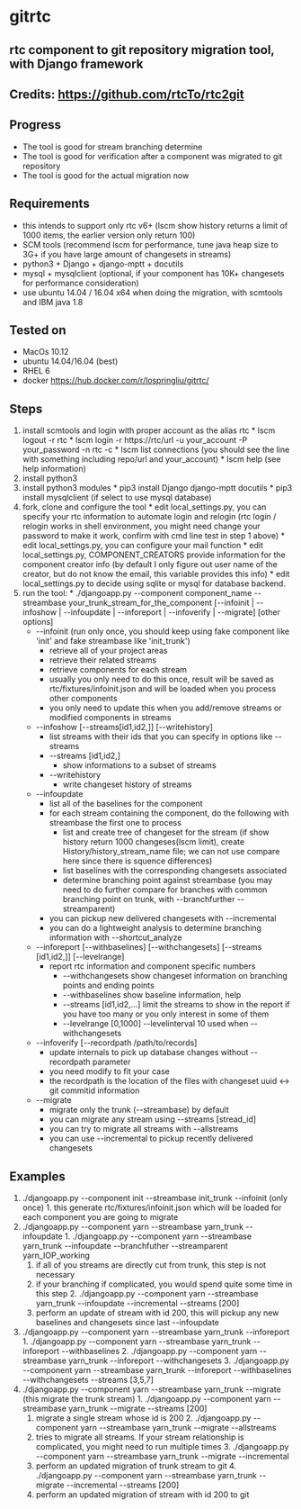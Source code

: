 # gitrtc

## rtc component to git repository migration tool, with Django framework

## Credits: https://github.com/rtcTo/rtc2git

## Progress
  - The tool is good for stream branching determine
  - The tool is good for verification after a component was migrated to git repository
  - The tool is good for the actual migration now

## Requirements
  - this intends to support only rtc v6+ (lscm show history returns a limit of 1000 items, the earlier version only return 100)
  - SCM tools (recommend lscm for performance, tune java heap size to 3G+ if you have large amount of changesets in streams)
  - python3 + Django + django-mptt + docutils
  - mysql + mysqlclient (optional, if your component has 10K+ changesets for performance consideration)
  - use ubuntu 14.04 / 16.04 x64 when doing the migration, with scmtools and IBM java 1.8
  
## Tested on
  - MacOs 10.12
  - ubuntu 14.04/16.04 (best)
  - RHEL 6
  - docker https://hub.docker.com/r/lospringliu/gitrtc/
  
## Steps
  1. install scmtools and login with proper account as the alias rtc
    * lscm logout -r rtc
    * lscm login -r https://rtc/url -u your_account -P your_password -n rtc -c
    * lscm list connections  (you should see the line with something including repo/url and your_account)
    * lscm help  (see help information)
  2. install python3
  3. install python3 modules
    * pip3 install Django django-mptt docutils
    * pip3 install mysqlclient (if select to use mysql database)
  4. fork, clone and configure the tool
    * edit local_settings.py, you can specify your rtc information to automate login and relogin (rtc login / relogin works in shell environment, you might need change your password to make it work, confirm with cmd line test in step 1 above)
    * edit local_settings.py, you can configure your mail function
    * edit local_settings.py, COMPONENT_CREATORS provide information for the component creator info (by default I only figure out user name of the creator, but do not know the email, this variable provides this info)
    * edit local_settings.py to decide using sqlite or mysql for database backend.
  5. run the tool:
    * ./djangoapp.py --component component_name --streambase your_trunk_stream_for_the_component [--infoinit | --infoshow | --infoupdate | --inforeport | --infoverify | --migrate] [other options]
      * --infoinit (run only once, you should keep using fake component like 'init' and fake streambase like 'init_trunk')
        * retrieve all of your project areas
        * retrieve their related streams
        * retrieve components for each stream
        * usually you only need to do this once, result will be saved as rtc/fixtures/infoinit.json and will be loaded when you process other components
        * you only need to update this when you add/remove streams or modified components in streams
      * --infoshow [--streams[id1,id2,]] [--writehistory]
        * list streams with their ids that you can specify in options like --streams
        * --streams [id1,id2,]
          * show informations to a subset of streams
        * --writehistory
          * write changeset history of streams 
      * --infoupdate
        * list all of the baselines for the component
        * for each stream containing the component, do the following with streambase the first one to process
          * list and create tree of changeset for the stream (if show history return 1000 changeses(lscm limit), create History/history_stream_name file; we can not use compare here since there is squence differences)
          * list baselines with the corresponding changesets associated
          * determine branching point against streambase (you may need to do further compare for branches with common branching point on trunk, with --branchfurther --streamparent)
        * you can pickup new delivered changesets with --incremental
        * you can do a lightweight analysis to determine branching information with --shortcut_analyze
      * --inforeport [--withbaselines] [--withchangesets] [--streams [id1,id2,]] [--levelrange]
        * report rtc information and component specific numbers
          * --withchangesets
          show changeset information on branching points and ending points
          * --withbaselines
          show baseline information, help
          * --streams [id1,id2,...]
          limit the streams to show in the report if you have too many or you only interest in some of them
          * --levelrange [0,1000] --levelinterval 10
          used when --withchangesets
      * --infoverify [--recordpath /path/to/records]
        * update internals to pick up database changes without --recordpath parameter
        * you need modify to fit your case
        * the recordpath is the location of the files with changeset uuid <-> git commitid information 
      * --migrate 
        * migrate only the trunk (--streambase) by default
        * you can migrate any stream using --streams [stread_id]
        * you can try to migrate all streams with --allstreams
        * you can use --incremental to pickup recently delivered changesets

## Examples
  1. ./djangoapp.py --component init --streambase init_trunk --infoinit  (only once)
    1. this generate rtc/fixtures/infoinit.json which will be loaded for each component you are going to migrate
  2. ./djangoapp.py --component yarn --streambase yarn_trunk --infoupdate
    1. ./djangoapp.py --component yarn --streambase yarn_trunk --infoupdate --branchfuther --streamparent yarn_IOP_working
      1. if all of you streams are directly cut from trunk, this step is not necessary
      2. if your branching if complicated, you would spend quite some time in this step
    2. ./djangoapp.py --component yarn --streambase yarn_trunk --infoupdate --incremental --streams [200]
      1. perform an update of stream with id 200, this will pickup any new baselines and changesets since last --infoupdate
  3. ./djangoapp.py --component yarn --streambase yarn_trunk --inforeport
    1. ./djangoapp.py --component yarn --streambase yarn_trunk --inforeport --withbaselines
    2. ./djangoapp.py --component yarn --streambase yarn_trunk --inforeport --withchangesets
    3. ./djangoapp.py --component yarn --streambase yarn_trunk --inforeport --withbaselines --withchangesets --streams [3,5,7]
  4. ./djangoapp.py --component yarn --streambase yarn_trunk --migrate (this migrate the trunk stream)
    1. ./djangoapp.py --component yarn --streambase yarn_trunk --migrate --streams [200]
      1. migrate a single stream whose id is 200
    2. ./djangoapp.py --component yarn --streambase yarn_trunk --migrate --allstreams
      1. tries to migrate all streams. If your stream relationship is complicated, you might need to run multiple times
    3. ./djangoapp.py --component yarn --streambase yarn_trunk --migrate --incremental
      1. perform an updated migration of trunk stream to git
    4. ./djangoapp.py --component yarn --streambase yarn_trunk --migrate --incremental --streams [200]
      1. perform an updated migration of stream with id 200 to git
